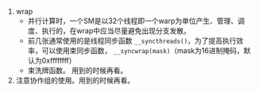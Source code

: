 1. wrap
   * 并行计算时，一个SM是以32个线程即一个warp为单位产生、管理、调度、执行的，在wrap中应当尽量避免出现分支发散。
   * 前几张通常使用的是线程同步函数 ``__syncthreads()``，为了提高执行效率，可以使用束同步函数， ``__syncwrap(mask)``（mask为16进制掩码，默认为0xffffffff）
   * 束洗牌函数。 用到的时候再看。
2. 注意协作组的使用。用到的时候再看。
